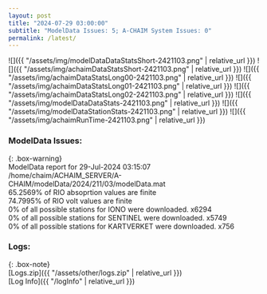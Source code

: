 ```yaml
---
layout: post
title: "2024-07-29 03:00:00"
subtitle: "ModelData Issues: 5; A-CHAIM System Issues: 0"
permalink: /latest/
---
```


![]({{ "/assets/img/modelDataDataStatsShort-2421103.png" | relative_url }})
![]({{ "/assets/img/achaimDataStatsShort-2421103.png" | relative_url }})
![]({{ "/assets/img/achaimDataStatsLong00-2421103.png" | relative_url }})
![]({{ "/assets/img/achaimDataStatsLong01-2421103.png" | relative_url }})
![]({{ "/assets/img/achaimDataStatsLong02-2421103.png" | relative_url }})
![]({{ "/assets/img/modelDataDataStats-2421103.png" | relative_url }})
![]({{ "/assets/img/modelDataStationStats-2421103.png" | relative_url }})
![]({{ "/assets/img/achaimRunTime-2421103.png" | relative_url }})


### ModelData Issues:  
  
{: .box-warning}  
 ModelData report for 29-Jul-2024 03:15:07   
 /home/chaim/ACHAIM_SERVER/A-CHAIM/modelData/2024/211/03/modelData.mat   
 65.2569% of RIO absoprtion values are finite   
 74.7995% of RIO volt values are finite   
 0% of all possible stations for IONO were downloaded. x6294   
 0% of all possible stations for SENTINEL were downloaded. x5749   
 0% of all possible stations for KARTVERKET were downloaded. x756   
  


### Logs:  
  
{: .box-note}  
[Logs.zip]({{ "/assets/other/logs.zip" | relative_url }})  
[Log Info]({{ "/logInfo" | relative_url }})  
